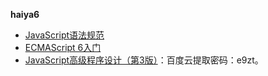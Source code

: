 **haiya6**

+ [JavaScript语法规范](https://github.com/airbnb/javascript)
+ [ECMAScript 6入门](http://es6.ruanyifeng.com/)
+ [JavaScript高级程序设计（第3版）](链接：https://pan.baidu.com/s/1ED4VU75jbt7iLH7iIEKszQ)：百度云提取密码：e9zt。